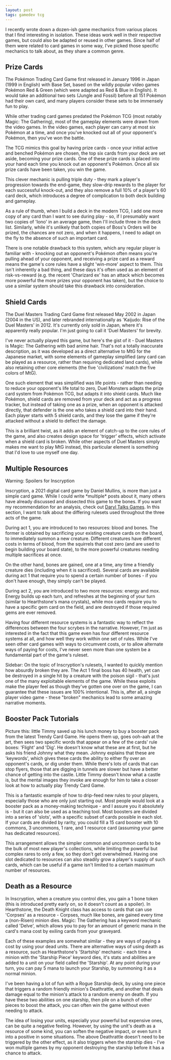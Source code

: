 ```yaml
---
layout: post
tags: gamedev tcg
---
```


I recently wrote down a dozen-ish game mechanics from various places that I find interesting in isolation. These ideas work well in their respective games, but could also be adapted or reused in other games. Since half of them were related to card games in some way, I've picked those specific mechanics to talk about, as they share a common genre.

<!--more-->

## Prize Cards

The Pokémon Trading Card Game first released in January 1996 in Japan (1999 in English) with Base Set, based on the wildly popular video games Pokémon Red & Green (which were adapted as Red & Blue in English). It would take an additional two sets (Jungle and Fossil) before all 151 Pokémon had their own card, and many players consider these sets to be immensely fun to play.

While other trading card games predated the Pokémon TCG (most notably Magic: The Gathering), most of the gameplay elements were drawn from the video games. In the video games, each player can carry at most six Pokémon at a time, and once you've knocked out all of your opponent's Pokémon, then you've won the battle.

The TCG mimics this goal by having prize cards - once your initial active and benched Pokémon are chosen, the top six cards from your deck are set aside, becoming your prize cards. One of these prize cards is placed into your hand each time you knock out an opponent's Pokémon. Once all six prize cards have been taken, you win the game.

This clever mechanic is pulling triple duty - they mark a player's progression towards the end-game, they slow-drip rewards to the player for each successful knock-out, and they also remove a full 10% of a player's 60 card deck, which introduces a degree of complication to both deck building and gameplay.

As a rule of thumb, when I build a deck in the modern TCG, I add one more copy of any card than I want to see during play - so, if I presumably want two copies of 'Iono' in an average game, then I'll include three in the deck list. Similarly, while it's unlikely that both copies of Boss's Orders will be prized, the chances are not zero, and when it happens, I need to adapt on the fly to the absence of such an important card.

There is one notable drawback to this system, which any regular player is familiar with - knocking out an opponent's Pokémon often means you're pulling ahead of your opponent, and receiving a prize card as a reward means the game's core rules have a slight 'win-more' aspect to them. This isn't inherently a bad thing, and these days it's often used as an element of risk-vs-reward (e.g. the recent 'Charizard ex' has an attack which becomes more powerful the more prizes your opponent has taken), but the choice to use a similar system should take this drawback into consideration.

## Shield Cards

The Duel Masters Trading Card Game first released May 2002 in Japan (2004 in the US), and later rebranded internationally as 'Kaijudo: Rise of the Duel Masters' in 2012. It's currently only sold in Japan, where it's apparently really popular. I'm just going to call it 'Duel Masters' for brevity.

I've never actually played this game, but here's the gist of it - Duel Masters is Magic: The Gathering with bad anime hair. That's not a totally inaccurate description, as it was developed as a direct alternative to MtG for the Japanese market, with some elements of gameplay simplified (any card can be played as a resource, rather than requiring dedicated land cards), while also retaining other core elements (the five 'civilizations' match the five colors of MtG).

One such element that was simplified was life points - rather than needing to reduce your opponent's life total to zero, Duel Monsters adapts the prize card system from Pokémon TCG, but adapts it into shield cards. Much like Pokémon, shield cards are removed from your deck and act as a progress tracker, but instead of taking one as a prize, when an opponent is attacked directly, that defender is the one who takes a shield card into their hand. Each player starts with 5 shield cards, and they lose the game if they're attacked without a shield to deflect the damage.

This is a brilliant twist, as it adds an element of catch-up to the core rules of the game, and also creates design space for 'trigger' effects, which activate when a shield card is broken. While other aspects of Duel Masters simply makes me want to play MtG instead, this particular element is something that I'd love to use myself one day.

## Multiple Resources

<div class="spoiler" style="--cover: #edbc8c">
<span class="hint">Warning: Spoilers for Inscryption</span>

<p>Inscryption, a 2021 digital card game by Daniel Mullins, is more than just a simple card game. While I could write *multiple* posts about it, many others have already discussed and dissected this game to the bones. If you want my recommendation for an analysis, check out <a href="https://www.youtube.com/watch?v=fOcjDxW1g4k">Daryl Talks Games</a>. In this section, I want to talk about the differing rulesets used throughout the three acts of the game.</p>

<p>During act 1, you are introduced to two resources: blood and bones. The former is obtained by sacrificing your existing creature cards on the board, to immediately summon a new creature. Different creatures have different costs in terms of blood, from the squirrels that cost zero (and are used to begin building your board state), to the more powerful creatures needing multiple sacrifices at once.</p>

<p>On the other hand, bones are gained, one at a time, any time a friendly creature dies (including when it is sacrificed). Several cards are available during act 1 that require you to spend a certain number of bones - if you don't have enough, they simply can't be played.</p>

<p>During act 2, you are introduced to two more resources: energy and mox. Energy builds up each turn, and refreshes at the beginning of your turn (similar to Hearthstone's mana crystals), while mox cards require you to have a specific gem card on the field, and are destroyed if those required gems are ever removed.</p>

<p>Having four different resource systems is a fantastic way to reflect the differences between the four scrybes in the narrative. However, I'm just as interested in the fact that this game even has four different resource systems at all, and how well they work within one set of rules. While I've seen other card games with ways to circumvent costs, or to allow alternate ways of paying for costs, I've never seen more than one system be a fundamental part of the game's ruleset.</p>

<p>Sidebar: On the topic of Inscryption's rulesets, I wanted to quickly mention how absurdly broken they are. The Act 1 final boss has 40 health, yet can be destroyed in a single hit by a creature with the poison sigil - that's just one of the many exploitable elements of the game. While these exploits make the player feel as though they've gotten one over on the game, I can guarantee that these issues are 100% intentional. This is, after all, a single player video game - these "broken" mechanics lead to some amazing narrative moments.</p>

</div>

## Booster Pack Tutorials

Picture this: little Timmy saved up his lunch money to buy a booster pack from the latest Trendy Card Game. He opens them up, goes ooh-aah at the art, then sees two specific words that appear on a few of the cards' rule boxes: 'Flight' and 'Dig'. He doesn't know what these are at first, but he asks his friend Johnny what they mean. Johnny explains that these are 'keywords', which gives these cards the ability to either fly over an opponent's cards, or dig under them. While there's lots of cards that can stop flyers, those that are digging in tunnels are slower but have a better chance of getting into the castle. Little Timmy doesn't know what a castle is, but the mental images they invoke are enough for him to take a closer look at how to actually play Trendy Card Game.

This is a fantastic example of how to drip-feed new rules to your players, especially those who are only just starting out. Most people would look at a booster pack as a money-making technique - and I assure you it absolutely is - but it can also be used as a teaching tool. Most boosters are divided into a series of 'slots', with a specific subset of cards possible in each slot. If your cards are divided by rarity, you could fill a 15 card booster with 10 commons, 3 uncommons, 1 rare, and 1 resource card (assuming your game has dedicated resources).

This arrangement allows the simpler common and uncommon cards to be the bulk of most new player's collections, while limiting the powerful but complex rares to only a few, so they don't get overwhelmed. Having one slot dedicated to resources can also steadily grow a player's supply of such cards, which can be useful if a game isn't limited to a certain maximum number of resources.

## Death as a Resource

In Inscryption, when a creature you control dies, you gain a 1 bone token (this is introduced pretty early on, so it doesn't count as a spoiler). In Hearthstone, the Death Knight class has access to cards that can use 'Corpses' as a resource - Corpses, much like bones, are gained every time a (non-Risen) minion dies. Magic: The Gathering has a keyword mechanic called 'Delve', which allows you to pay for an amount of generic mana in the card's mana cost by exiling cards from your graveyard.

Each of these examples are somewhat similar - they are ways of paying a cost by using your dead units. There are alternative ways of using death as a resource, such as Hearthstone's 'Startship' mechanic - each time a minion with the 'Starship Piece' keyword dies, it's stats and abilities are added to a unit on your field called the 'Starship'. At any point during your turn, you can pay 5 mana to launch your Starship, by summoning it as a normal minion.

I've been having a lot of fun with a Rogue Starship deck, by using one piece that triggers a random friendly minion's Deathrattle, and another that deals damage equal to the minion's attack to a random enemy on death. If you have these two abilities on one starship, then pile on a bunch of other pieces to boost the attack, you can often win the game without even needing to attack.

The idea of losing your units, especially your powerful but expensive ones, can be quite a negative feeling. However, by using the unit's death as a resource of some kind, you can soften the negative impact, or even turn it into a positive in some situations. The above Deathrattle doesn't need to be triggered by the other effect, as it also triggers when the starship dies - I've won multiple games by my opponent destroying the starship before it has a chance to attack.

